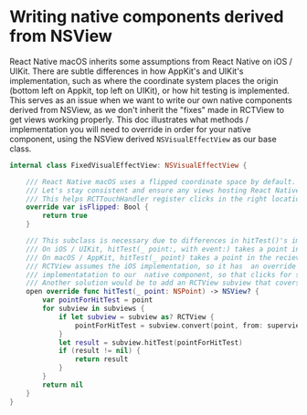 # Writing native components derived from NSView


React Native macOS inherits some assumptions from React Native on iOS / UIKit. There are subtle differences in how AppKit's and UIKit's implementation, such as where the coordinate system places the origin (bottom left on Appkit, top left on UIKit), or how hit testing is implemented. This serves as an issue when we want to write our own native components derived from NSView, as we don't inherit the "fixes" made in RCTView to get views working properly. This doc illustrates what methods / implementation you will need to override in order for your native component, using the NSView derived `NSVisualEffectView` as our base class.

```Swift
internal class FixedVisualEffectView: NSVisualEffectView {

	/// React Native macOS uses a flipped coordinate space by default. to match the other platforms.
	/// Let's stay consistent and ensure any views hosting React Native views are also flipped.
	/// This helps RCTTouchHandler register clicks in the right location, and ensures `layer.geometryFlipped` is true.
	override var isFlipped: Bool {
		return true
	}

	/// This subclass is necessary due to differences in hitTest()'s implementation between iOS and macOS
	///	On iOS / UIKit, hitTest(_ point:, with event:) takes a point in the receiver's local coordinate system.
	///	On macOS / AppKit, hitTest(_ point) takes a point in the reciever's superviews' coordinate system.
	/// RCTView assumes the iOS implementation, so it has  an override of hitTest(_ point). Let's copy the
	/// implementatation to our  native component, so that clicks for subviews of type RCTView are handled properly.
	/// Another solution would be to add an RCTView subview that covers the full bounds of our native view
	open override func hitTest(_ point: NSPoint) -> NSView? {
		var pointForHitTest = point
		for subview in subviews {
			if let subview = subview as? RCTView {
				pointForHitTest = subview.convert(point, from: superview)
			}
			let result = subview.hitTest(pointForHitTest)
			if (result != nil) {
				return result
			}
		}
		return nil
	}
}
```

